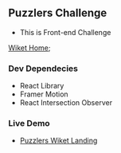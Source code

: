 ## Puzzlers Challenge

-   This is Front-end Challenge

 [Wiket Home](../public/wiket-home.png);

### Dev Dependecies

-   React Library
-   Framer Motion
-   React Intersection Observer

### Live Demo

-   [Puzzlers Wiket Landing](https://puzzlers-wiket.netlify.app)
